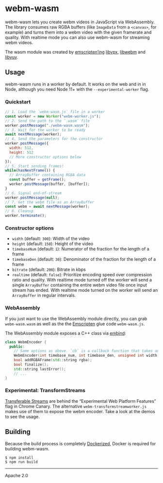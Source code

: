 # webm-wasm

webm-wasm lets you create webm videos in JavaScript via WebAssembly. The library consumes raw RGBA buffers (like `ImageData` from a `<canvas>`, for example) and turns them into a webm video with the given framerate and quality. With realtime mode you can also use webm-wasm for streaming webm videos.

The wasm module was created by [emscripten’ing][Emscripten] [libvpx], [libwebm] and [libyuv].

## Usage

webm-wasm runs in a worker by default. It works on the web and in in Node, although you need Node 11+ with the `--experimental-worker` flag.

### Quickstart
```js
// 1. Load the `webm-wasm.js` file in a worker
const worker = new Worker("webm-worker.js");
// 2. Send the path to the `.wasm` file
worker.postMessage("./webm-wasm.wasm");
// 3. Wait for the worker to be ready
await nextMessage(worker);
// 4. Send the parameters for the constructor
worker.postMessage({
  width: 512,
  height: 512
  // More constructor options below
});
// 5. Start sending frames!
while(hasNextFrame()) {
  // ArrayBuffer containing RGBA data
  const buffer = getFrame();
  worker.postMessage(buffer, [buffer]);
}
// 6. Signal end-of-stream
worker.postMessage(null);
// 7. Get the webm file as an ArrayBuffer
const webm = await nextMessage(worker);
// 8. Cleanup
worker.terminate();
```

### Constructor options

- `width` (default: `300`): Width of the video
- `height` (default: `150`): Height of the video
- `timebaseNum` (default: `1`): Numerator of the fraction for the length of a frame
- `timebaseDen` (default: `30`): Denominator of the fraction for the length of a frame
- `bitrate` (default: `200`): Bitrate in kbps
- `realtime` (default: `false`): Prioritize encoding speed over compression ratio and quality. With realtime mode turned off the worker will send a single `ArrayBuffer` containing the entire webm video file once input stream has ended. With realtime mode turned on the worker will send an `ArrayBuffer` in regular intervals.

### WebAssembly

If you just want to use the WebAssembly module directly, you can grab `webm-wasm.wasm` as well as the the [Emscripten] glue code `webm-wasm.js`.

The WebAssembly module exposes a C++ class via [embind]:

```c++
class WebmEncoder {
  public:
    // Same options as above. `cb` is a callback function that takes an ArrayBuffer.
    WebmEncoder(int timebase_num, int timebase_den, unsigned int width, unsigned int height, unsigned int bitrate, bool realtime, val cb);
    bool addRGBAFrame(std::string rgba);
    bool finalize();
    std::string lastError();
    // ...
}
```

### Experimental: TransformStreams

[Transferable Streams] are behind the “Experimental Web Platform Features” flag in Chrome Canary. The alternative `webm-transformstreamworker.js` makes use of them to expose the webm encoder. Take a look at the demos to see the usage.

## Building

Because the build process is completely [Dockerized][Docker], Docker is required for building webm-wasm.

```
$ npm install
$ npm run build
```

---
Apache 2.0

[Docker]: https://www.docker.com/
[Transferable Streams]: https://www.chromestatus.com/features/5298733486964736
[embind]: https://developers.google.com/web/updates/2018/08/embind
[Emscripten]: https://kripken.github.io/emscripten-site/
[libvpx]: https://github.com/webmproject/libvpx
[libwebm]: https://github.com/webmproject/libwebm
[libyuv]: https://chromium.googlesource.com/libyuv/libyuv/
